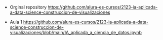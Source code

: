 - Orginal repository
    https://github.com/alura-es-cursos/2123-ia-aplicada-a-data-science-construccion-de-visualizaciones

- Aula 1
    https://github.com/alura-es-cursos/2123-ia-aplicada-a-data-science-construccion-de-visualizaciones/blob/main/IA_aplicada_a_ciencia_de_datos.ipynb

